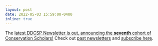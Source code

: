 ```yaml
---
layout: post
date: 2022-05-03 15:59:00-0400
inline: true
---
```


The <a rel="noreferrer noopener" aria-label=" (opens in a new tab)" href="https://mailchi.mp/ucsc/spring-2022-ucsc-ddcsp-newsletter" target="_blank">latest DDCSP Newsletter is out, announcing the **seventh** cohort of Conservation Scholars!</a>  Check out <a rel="noreferrer noopener" aria-label=" (opens in a new tab)" href="https://us20.campaign-archive.com/home/?u=11b82af103f3b09997f6c703e&id=fce86adc44" target="_blank">past newsletters</a> and <a rel="noreferrer noopener" aria-label=" (opens in a new tab)" href="https://mailchi.mp/af5f0ea9dfaa/ddcspnews" target="_blank">subscribe here</a>.
